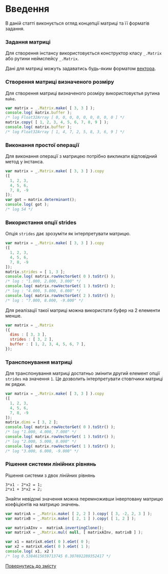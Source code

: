 # Введення

В даній статті виконується огляд концепції матриці та її форматів задання.

### Задання матриці

Для створення інстансу використовується конструктор класу `_.Matrix` або рутини неймспейсу `_.Matrix`.

Дані для матриці можуть задаватись будь-яким форматом [вектора](https://github.com/Wandalen/wMathVector).

### Створення матриці визначеного розміру

Для створення матриці визначеного розміру використовуєтья рутина `make`.

```js
var matrix = _.Matrix.make( [ 3, 3 ] );
console.log( matrix.buffer );
/* log Float32Array [ 0, 0, 0, 0, 0, 0, 0, 0, 0 ] */
matrix.copy( [ 1, 2, 3, 4, 5, 6, 7, 8, 9 ] );
console.log( matrix.buffer );
/* log Float32Array [ 1, 4, 7, 2, 5, 8, 3, 6, 9 ] */
```

### Виконання простої операції

Для виконання операції з матрицею потрібно викликати відповідний метод у інстанса.

```js
var matrix = _.Matrix.make( [ 3, 3 ] ).copy
([
  1, 2, 3,
  4, 5, 6,
  7, 8, -9
]);
var got = matrix.determinant();
console.log( got );
/* log 54 */
```

### Використання опції strides

Опція `strides` дає зрозуміти як інтерпретувати матрицю.

```js
var matrix = _.Matrix.make( [ 3, 3 ] ).copy
([
  1, 2, 3,
  4, 5, 6,
  7, 8, -9
]);
matrix.strides = [ 1, 3 ];
console.log( matrix.rowVectorGet( 0 ).toStr() );
/* log : "1.000, 2.000, 3.000" */
console.log( matrix.rowVectorGet( 1 ).toStr() );
/* log : "4.000, 5.000, 6.000" */
console.log( matrix.rowVectorGet( 2 ).toStr() );
/* log : "7.000, 8.000, -9.000" */
```

Для реалізації такої матриці можна використати буфер на 2 елементи менше.

```js
var matrix = _.Matrix
({
  dims : [ 3, 3 ],
  strides : [ 3, 2 ],
  buffer : [ 1, 2, 3, 4, 5, 6, 7 ],
});
```

### Транспонування матриці

Для транспонування матриці достатньо змінити другий елемент опції `strides` на значення `1`. Це дозволить інтерпретувати стовпчики матриці як рядки.

```js
var matrix = _.Matrix.make( [ 3, 3 ] ).copy
([
  1, 2, 3,
  4, 5, 6,
  7, 8, -9
]);
matrix.dims = [ 3, 2 ];
console.log( matrix.rowVectorGet( 0 ).toStr() );
/* log "1.000, 4.000, 7.000" */
console.log( matrix.rowVectorGet( 1 ).toStr() );
/* log "2.000, 5.000, 8.000" */
console.log( matrix.rowVectorGet( 1 ).toStr() );
/* log "3.000, 6.000, -9.000" */
```

### Рішення системи лінійних рівнянь

Рішення системи з двох лінійних рівнянь

```
3*x1 - 2*x2 = 1;
2*x1 + 3*x2 = 2;
```

Знайти невідомі значення можна перемноживши інвертовану матрицю коефіцієнтів на матрицю значень.

```js
var matrixA = _.Matrix.make( [ 2, 2 ] ).copy( [ 3, -2, 2, 3 ] );
var matrixB = _.Matrix.make( [ 2, 1 ] ).copy( [ 1, 2 ] );

var matrixAInv =  matrixA.invertingClone();
var matrixX = _.Matrix.mul( null, [ matrixAInv, matrixB ] );

var x1 = matrixX.eGet( 0 ).eGet( 0 );
var x2 = matrixX.eGet( 0 ).eGet( 1 );
console.log( x1, x2 )
/* log 0.5384615659713745 0.307692289352417 */
```

[Повернутись до змісту](../README.md#Туторіали)

